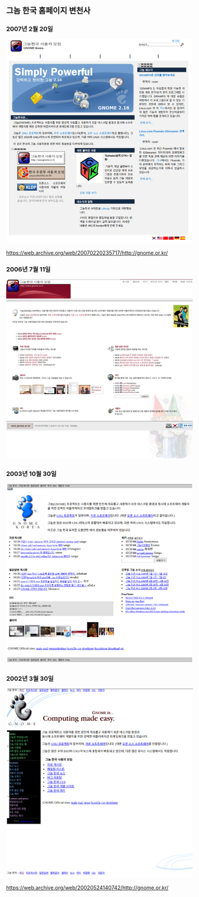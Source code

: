 ## 그놈 한국 홈페이지 변천사

### 2007년 2월 20일

![](gnome_kr_20070220.png)  

https://web.archive.org/web/20070220235717/http://gnome.or.kr/
### 2006년 7월 11일
![](gnome_kr_20060711.png)  


### 2003년 10월 30일
![](gnome_kr_20031030.png)  

### 2002년 3월 30일
![](gnome_kr_20020330.png)  

https://web.archive.org/web/20020524140742/http://gnome.or.kr/
